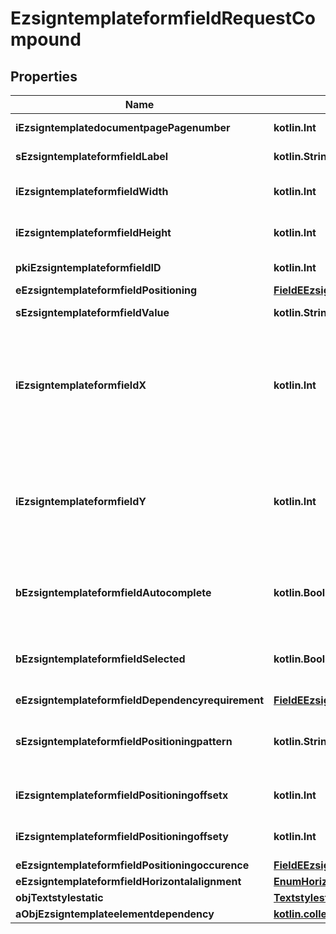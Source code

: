 
# EzsigntemplateformfieldRequestCompound

## Properties
| Name | Type | Description | Notes |
| ------------ | ------------- | ------------- | ------------- |
| **iEzsigntemplatedocumentpagePagenumber** | **kotlin.Int** | The page number in the Ezsigntemplatedocument |  |
| **sEzsigntemplateformfieldLabel** | **kotlin.String** | The Label for the Ezsigntemplateformfield |  |
| **iEzsigntemplateformfieldWidth** | **kotlin.Int** | The Width of the Ezsigntemplateformfield in pixels calculated at 100 DPI |  |
| **iEzsigntemplateformfieldHeight** | **kotlin.Int** | The Height of the Ezsigntemplateformfield in pixels calculated at 100 DPI  |  |
| **pkiEzsigntemplateformfieldID** | **kotlin.Int** | The unique ID of the Ezsigntemplateformfield |  [optional] |
| **eEzsigntemplateformfieldPositioning** | [**FieldEEzsigntemplateformfieldPositioning**](FieldEEzsigntemplateformfieldPositioning.md) |  |  [optional] |
| **sEzsigntemplateformfieldValue** | **kotlin.String** | The value for the Ezsigntemplateformfield |  [optional] |
| **iEzsigntemplateformfieldX** | **kotlin.Int** | The X coordinate (Horizontal) where to put the Ezsigntemplateformfield on the Ezsigntemplatepage.  Coordinate is calculated at 100dpi (dot per inch). So for example, if you want to put the Ezsigntemplateformfield 2 inches from the left border of the page, you would use \&quot;200\&quot; for the X coordinate. |  [optional] |
| **iEzsigntemplateformfieldY** | **kotlin.Int** | The Y coordinate (Vertical) where to put the Ezsigntemplateformfield on the Ezsigntemplatepage.  Coordinate is calculated at 100dpi (dot per inch). So for example, if you want to put the Ezsigntemplateformfield 3 inches from the top border of the page, you would use \&quot;300\&quot; for the Y coordinate. |  [optional] |
| **bEzsigntemplateformfieldAutocomplete** | **kotlin.Boolean** | Whether the Ezsigntemplateformfield allows the use of the autocomplete of the browser.  This can only be set if eEzsigntemplateformfieldgroupType is **Text** |  [optional] |
| **bEzsigntemplateformfieldSelected** | **kotlin.Boolean** | Whether the Ezsigntemplateformfield is selected or not by default.  This can only be set if eEzsigntemplateformfieldgroupType is **Checkbox** or **Radio** |  [optional] |
| **eEzsigntemplateformfieldDependencyrequirement** | [**FieldEEzsigntemplateformfieldDependencyrequirement**](FieldEEzsigntemplateformfieldDependencyrequirement.md) |  |  [optional] |
| **sEzsigntemplateformfieldPositioningpattern** | **kotlin.String** | The string pattern to search for the positioning. **This is not a regexp**  This will be required if **eEzsigntemplateformfieldPositioning** is set to **PerCoordinates** |  [optional] |
| **iEzsigntemplateformfieldPositioningoffsetx** | **kotlin.Int** | The offset X  This will be required if **eEzsigntemplateformfieldPositioning** is set to **PerCoordinates** |  [optional] |
| **iEzsigntemplateformfieldPositioningoffsety** | **kotlin.Int** | The offset Y  This will be required if **eEzsigntemplateformfieldPositioning** is set to **PerCoordinates** |  [optional] |
| **eEzsigntemplateformfieldPositioningoccurence** | [**FieldEEzsigntemplateformfieldPositioningoccurence**](FieldEEzsigntemplateformfieldPositioningoccurence.md) |  |  [optional] |
| **eEzsigntemplateformfieldHorizontalalignment** | [**EnumHorizontalalignment**](EnumHorizontalalignment.md) |  |  [optional] |
| **objTextstylestatic** | [**TextstylestaticRequestCompound**](TextstylestaticRequestCompound.md) |  |  [optional] |
| **aObjEzsigntemplateelementdependency** | [**kotlin.collections.List&lt;EzsigntemplateelementdependencyRequestCompound&gt;**](EzsigntemplateelementdependencyRequestCompound.md) |  |  [optional] |



